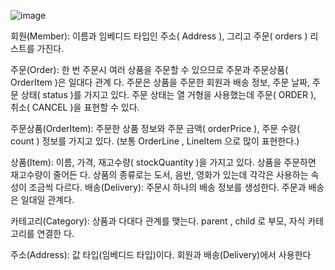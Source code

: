 ![image](https://user-images.githubusercontent.com/78454649/138602212-43c758e9-4faa-4ffe-a6ec-955ffd79b5ec.png)

회원(Member): 이름과 임베디드 타입인 주소( Address ), 그리고 주문( orders ) 리스트를 가진다.

주문(Order): 한 번 주문시 여러 상품을 주문할 수 있으므로 주문과 주문상품( OrderItem )은 일대다 관계
다. 주문은 상품을 주문한 회원과 배송 정보, 주문 날짜, 주문 상태( status )를 가지고 있다. 주문 상태는 열
거형을 사용했는데 주문( ORDER ), 취소( CANCEL )을 표현할 수 있다.

주문상품(OrderItem): 주문한 상품 정보와 주문 금액( orderPrice ), 주문 수량( count ) 정보를 가지고
있다. (보통 OrderLine , LineItem 으로 많이 표현한다.)

상품(Item): 이름, 가격, 재고수량( stockQuantity )을 가지고 있다. 상품을 주문하면 재고수량이 줄어든
다. 상품의 종류로는 도서, 음반, 영화가 있는데 각각은 사용하는 속성이 조금씩 다르다.
배송(Delivery): 주문시 하나의 배송 정보를 생성한다. 주문과 배송은 일대일 관계다.

카테고리(Category): 상품과 다대다 관계를 맺는다. parent , child 로 부모, 자식 카테고리를 연결한
다.

주소(Address): 값 타입(임베디드 타입)이다. 회원과 배송(Delivery)에서 사용한다
